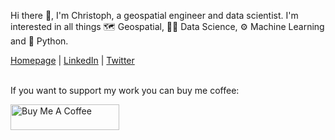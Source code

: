 Hi there 👋, I'm Christoph, a geospatial engineer and data scientist. I'm interested in all things 🗺️ Geospatial, 🧑‍🔬 Data Science, ⚙️ Machine Learning and 🐍 Python.

<a href="https://chrieke.com/" target="_blank">Homepage</a> | <a href="https://www.linkedin.com/in/christophrieke/" target="_blank">LinkedIn</a> | <a href="https://twitter.com/chrieke" target="_blank">Twitter</a>

<br>
If you want to support my work you can buy me coffee:

<a href="https://www.buymeacoffee.com/chrieke" target="_blank"><img src="https://cdn.buymeacoffee.com/buttons/default-orange.png" alt="Buy Me A Coffee" height="41" width="174"></a>
